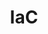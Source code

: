 ---
title: IaC
description: IaC
image: iac_category_logo.png

# Badge style
style:
    background: "#6495ED"
    color: "#fff"
---